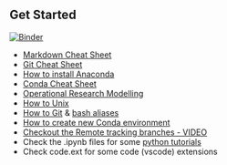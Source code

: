 ## Get Started

[![Binder](https://mybinder.org/badge_logo.svg)](https://mybinder.org/v2/gh/pfessas/gh-crash/HEAD)

* [Markdown Cheat Sheet](https://www.markdownguide.org/cheat-sheet/)
* [Git Cheat Sheet](https://www.freecodecamp.org/news/git-cheat-sheet/)
* [How to install Anaconda](https://docs.anaconda.com/anaconda/install/windows/)
* [Conda Cheat Sheet](https://docs.conda.io/projects/conda/en/latest/user-guide/tasks/manage-environments.html)
* [Operational Research Modelling](https://www.youtube.com/watch?v=drQM-lw4P2M&list=PLRihodfxzBsWFjXJXGYX_bqXeTGmMgN_M)
* [How to Unix](unix-showcase.md)
* [How to Git](git-showcase.md) & [bash aliases](.bash_aliases)
* [How to create new Conda environment](conda-showcase.md)
* [Checkout the Remote tracking branches - VIDEO](https://www.youtube.com/watch?v=y-tN4C4ZI68)
* Check the .ipynb files for some [python tutorials](python-notebooks/)
* Check code.ext for some code (vscode) extensions

